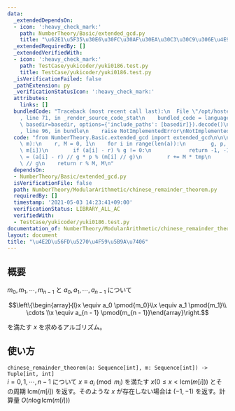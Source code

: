 ```yaml
---
data:
  _extendedDependsOn:
  - icon: ':heavy_check_mark:'
    path: NumberTheory/Basic/extended_gcd.py
    title: "\u62E1\u5F35\u30E6\u30FC\u30AF\u30EA\u30C3\u30C9\u306E\u4E92\u9664\u6CD5"
  _extendedRequiredBy: []
  _extendedVerifiedWith:
  - icon: ':heavy_check_mark:'
    path: TestCase/yukicoder/yuki0186.test.py
    title: TestCase/yukicoder/yuki0186.test.py
  _isVerificationFailed: false
  _pathExtension: py
  _verificationStatusIcon: ':heavy_check_mark:'
  attributes:
    links: []
  bundledCode: "Traceback (most recent call last):\n  File \"/opt/hostedtoolcache/Python/3.10.1/x64/lib/python3.10/site-packages/onlinejudge_verify/documentation/build.py\"\
    , line 71, in _render_source_code_stat\n    bundled_code = language.bundle(stat.path,\
    \ basedir=basedir, options={'include_paths': [basedir]}).decode()\n  File \"/opt/hostedtoolcache/Python/3.10.1/x64/lib/python3.10/site-packages/onlinejudge_verify/languages/python.py\"\
    , line 96, in bundle\n    raise NotImplementedError\nNotImplementedError\n"
  code: "from NumberTheory.Basic.extended_gcd import extended_gcd\n\n\ndef chinese_remainder_theorem(a,\
    \ m):\n    r, M = 0, 1\n    for i in range(len(a)):\n        g, p, q = extended_gcd(M,\
    \ m[i])\n        if (a[i] - r) % g != 0:\n            return -1, -1\n        tmp\
    \ = (a[i] - r) // g * p % (m[i] // g)\n        r += M * tmp\n        M *= m[i]\
    \ // g\n    return r % M, M\n"
  dependsOn:
  - NumberTheory/Basic/extended_gcd.py
  isVerificationFile: false
  path: NumberTheory/ModularArithmetic/chinese_remainder_theorem.py
  requiredBy: []
  timestamp: '2021-05-03 14:23:41+09:00'
  verificationStatus: LIBRARY_ALL_AC
  verifiedWith:
  - TestCase/yukicoder/yuki0186.test.py
documentation_of: NumberTheory/ModularArithmetic/chinese_remainder_theorem.py
layout: document
title: "\u4E2D\u56FD\u5270\u4F59\u5B9A\u7406"
---
```


## 概要
$m_0, m_1, \cdots, m_{n - 1}$ と $a_0, a_1, \cdots, a_{n - 1}$ について

$$\left\{\begin{array}{l}x \equiv a_0 \pmod{m_0}\\x \equiv a_1 \pmod{m_1}\\ \cdots \\x \equiv a_{n - 1} \pmod{m_{n - 1}}\end{array}\right.$$

を満たす $x$ を求めるアルゴリズム。

## 使い方
`chinese_remainder_theorem(a: Sequence[int], m: Sequence[int]) -> Tuple[int, int]`  
$i = 0, 1, \cdots, n - 1$ について $x \equiv a_i \pmod{m_i}$ を満たす $x (0 \le x \lt \mathrm{lcm}(m[i]))$ とその周期 $\mathrm{lcm}(m[i])$ を返す。そのような $x$ が存在しない場合は $(-1, -1)$ を返す。計算量 $O(n \log \mathrm{lcm}(m[i]))$
